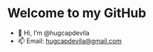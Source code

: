# Welcome to my GitHub

- 👋 Hi, I’m @hugcapdevila
- 📫 Email: hugcapdevila@gmail.com

<!---
hugcapdevila/hugcapdevila is a ✨ special ✨ repository because its `README.md` (this file) appears on your GitHub profile.
You can click the Preview link to take a look at your changes.
--->

